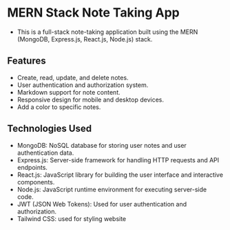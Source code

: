 # MERN Stack Note Taking App
- This is a full-stack note-taking application built using the MERN (MongoDB, Express.js, React.js, Node.js) stack.

## Features
- Create, read, update, and delete notes.
- User authentication and authorization system.
- Markdown support for note content.
- Responsive design for mobile and desktop devices.
- Add a color to specific notes.

## Technologies Used
- MongoDB: NoSQL database for storing user notes and user authentication data.
- Express.js: Server-side framework for handling HTTP requests and API endpoints.
- React.js: JavaScript library for building the user interface and interactive components.
- Node.js: JavaScript runtime environment for executing server-side code.
- JWT (JSON Web Tokens): Used for user authentication and authorization.
- Tailwind CSS: used for styling website
